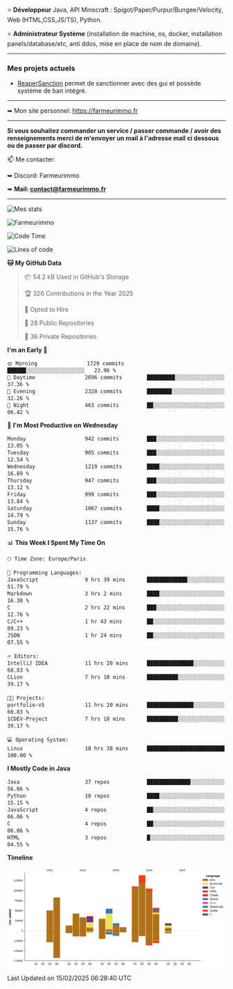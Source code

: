 ⭐ **Développeur** Java, API Minecraft : Spigot/Paper/Purpur/Bungee/Velocity, Web (HTML,CSS,JS/TS), Python.

⭐ **Administrateur Système** (installation de machine, os, docker, installation panels/database/etc, anti ddos, mise en place de nom de domaine).

---

### Mes projets actuels
- [ReaperSanction](https://www.spigotmc.org/resources/reapersanction.89580/) permet de sanctionner avec des gui et possède système de ban intégré.

---

➥ Mon site personnel: https://farmeurimmo.fr

---

**Si vous souhaitez commander un service / passer commande / avoir des renseignements merci de m'envoyer un mail à l'adresse mail ci dessous ou de passer par discord.**

📫 Me contacter:
 
   ➥ Discord: Farmeurimmo
   
   ➥ **Mail: contact@farmeurimmo.fr**

---

![Mes stats](https://github-readme-stats.farmeurimmo.fr/api?username=Farmeurimmo&count_private=true&show_icons=true&theme=radical)

<img src="https://komarev.com/ghpvc/?username=Farmeurimmo" alt="Farmeurimmo" />

<!--START_SECTION:waka-->
![Code Time](http://img.shields.io/badge/Code%20Time-1%2C857%20hrs%2035%20mins-blue)

![Lines of code](https://img.shields.io/badge/From%20Hello%20World%20I%27ve%20Written-799.0%20thousand%20lines%20of%20code-blue)

**🐱 My GitHub Data** 

> 📦 54.2 kB Used in GitHub's Storage 
 > 
> 🏆 326 Contributions in the Year 2025
 > 
> 💼 Opted to Hire
 > 
> 📜 28 Public Repositories 
 > 
> 🔑 36 Private Repositories 
 > 
**I'm an Early 🐤** 

```text
🌞 Morning                1729 commits        ██████░░░░░░░░░░░░░░░░░░░   23.96 % 
🌆 Daytime                2696 commits        █████████░░░░░░░░░░░░░░░░   37.36 % 
🌃 Evening                2328 commits        ████████░░░░░░░░░░░░░░░░░   32.26 % 
🌙 Night                  463 commits         ██░░░░░░░░░░░░░░░░░░░░░░░   06.42 % 
```
📅 **I'm Most Productive on Wednesday** 

```text
Monday                   942 commits         ███░░░░░░░░░░░░░░░░░░░░░░   13.05 % 
Tuesday                  905 commits         ███░░░░░░░░░░░░░░░░░░░░░░   12.54 % 
Wednesday                1219 commits        ████░░░░░░░░░░░░░░░░░░░░░   16.89 % 
Thursday                 947 commits         ███░░░░░░░░░░░░░░░░░░░░░░   13.12 % 
Friday                   999 commits         ███░░░░░░░░░░░░░░░░░░░░░░   13.84 % 
Saturday                 1067 commits        ████░░░░░░░░░░░░░░░░░░░░░   14.79 % 
Sunday                   1137 commits        ████░░░░░░░░░░░░░░░░░░░░░   15.76 % 
```


📊 **This Week I Spent My Time On** 

```text
🕑︎ Time Zone: Europe/Paris

💬 Programming Languages: 
JavaScript               9 hrs 39 mins       █████████████░░░░░░░░░░░░   51.79 % 
Markdown                 3 hrs 2 mins        ████░░░░░░░░░░░░░░░░░░░░░   16.30 % 
C                        2 hrs 22 mins       ███░░░░░░░░░░░░░░░░░░░░░░   12.76 % 
C/C++                    1 hr 43 mins        ██░░░░░░░░░░░░░░░░░░░░░░░   09.23 % 
JSON                     1 hr 24 mins        ██░░░░░░░░░░░░░░░░░░░░░░░   07.55 % 

🔥 Editors: 
IntelliJ IDEA            11 hrs 20 mins      ███████████████░░░░░░░░░░   60.83 % 
CLion                    7 hrs 18 mins       ██████████░░░░░░░░░░░░░░░   39.17 % 

🐱‍💻 Projects: 
portfolio-v5             11 hrs 20 mins      ███████████████░░░░░░░░░░   60.83 % 
1CDEV-Project            7 hrs 18 mins       ██████████░░░░░░░░░░░░░░░   39.17 % 

💻 Operating System: 
Linux                    18 hrs 38 mins      █████████████████████████   100.00 % 
```

**I Mostly Code in Java** 

```text
Java                     37 repos            ██████████████░░░░░░░░░░░   56.06 % 
Python                   10 repos            ████░░░░░░░░░░░░░░░░░░░░░   15.15 % 
JavaScript               4 repos             ██░░░░░░░░░░░░░░░░░░░░░░░   06.06 % 
C                        4 repos             ██░░░░░░░░░░░░░░░░░░░░░░░   06.06 % 
HTML                     3 repos             █░░░░░░░░░░░░░░░░░░░░░░░░   04.55 % 
```



**Timeline**

![Lines of Code chart](https://raw.githubusercontent.com/Farmeurimmo/Farmeurimmo/main/assets/bar_graph.png)


 Last Updated on 15/02/2025 06:28:40 UTC
<!--END_SECTION:waka-->
